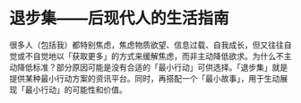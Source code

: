 # 退步集——后现代人的生活指南 

很多人（包括我）都特别焦虑，焦虑物质欲望、信息过载、自我成长，但又往往自觉或不自觉地以「获取更多」的方式来缓解焦虑，而非主动降低欲求。为什么不主动降低标准？部分原因可能是没有合适的「最小行动」可供选择。「退步集」就是提供某种最小行动方案的资讯平台。同时，再搭配一个「最小故事」，用于生动展现「最小行动」的可能性和价值。
